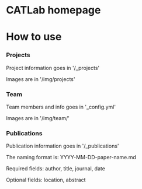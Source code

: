 CATLab homepage
====================

# How to use

### Projects 

Project information goes in '/_projects'

Images are in '/img/projects'


### Team

Team members and info goes in '_config.yml'

Images are in '/img/team/'


### Publications 

Publication information goes in '/_publications'

The naming format is: YYYY-MM-DD-paper-name.md

Required fields: author, title, journal, date

Optional fields: location, abstract
